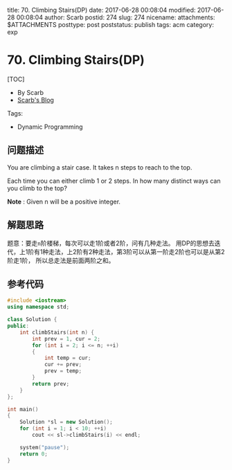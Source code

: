 title: 70. Climbing Stairs(DP)
date: 2017-06-28 00:08:04
modified: 2017-06-28 00:08:04
author: Scarb
postid: 274
slug: 274
nicename: 
attachments: $ATTACHMENTS
posttype: post
poststatus: publish
tags: acm
category: exp

# 70. Climbing Stairs(DP)
[TOC]

- By Scarb
- [Scarb's Blog](http://115.28.48.229/wordpress/)


Tags:

- Dynamic Programming


## 问题描述

You are climbing a stair case. It takes n steps to reach to the top.

Each time you can either climb 1 or 2 steps. In how many distinct ways can you climb to the top?

**Note** : Given n will be a positive integer.

## 解题思路
题意：要走`n`阶楼梯，每次可以走1阶或者2阶，问有几种走法。
用DP的思想去迭代，上1阶有1种走法，上2阶有2种走法，第3阶可以从第一阶走2阶也可以是从第2阶走1阶，
所以总走法是前面两阶之和。

## 参考代码
```C++
#include <iostream>
using namespace std;

class Solution {
public:
	int climbStairs(int n) {
		int prev = 1, cur = 2;
		for (int i = 2; i <= n; ++i)
		{
			int temp = cur;
			cur += prev;
			prev = temp;
		}
		return prev;
	}
};

int main()
{
	Solution *sl = new Solution();
	for (int i = 1; i < 10; ++i)
		cout << sl->climbStairs(i) << endl;

	system("pause");
	return 0;
}
```